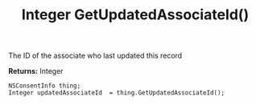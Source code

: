 ﻿---
uid: crmscript_ref_NSConsentInfo_GetUpdatedAssociateId
title: Integer GetUpdatedAssociateId()
intellisense: NSConsentInfo.GetUpdatedAssociateId
keywords: NSConsentInfo, GetUpdatedAssociateId
so.topic: reference
---

The ID of the associate who last updated this record

**Returns:** Integer


```crmscript
NSConsentInfo thing;
Integer updatedAssociateId  = thing.GetUpdatedAssociateId();
```


